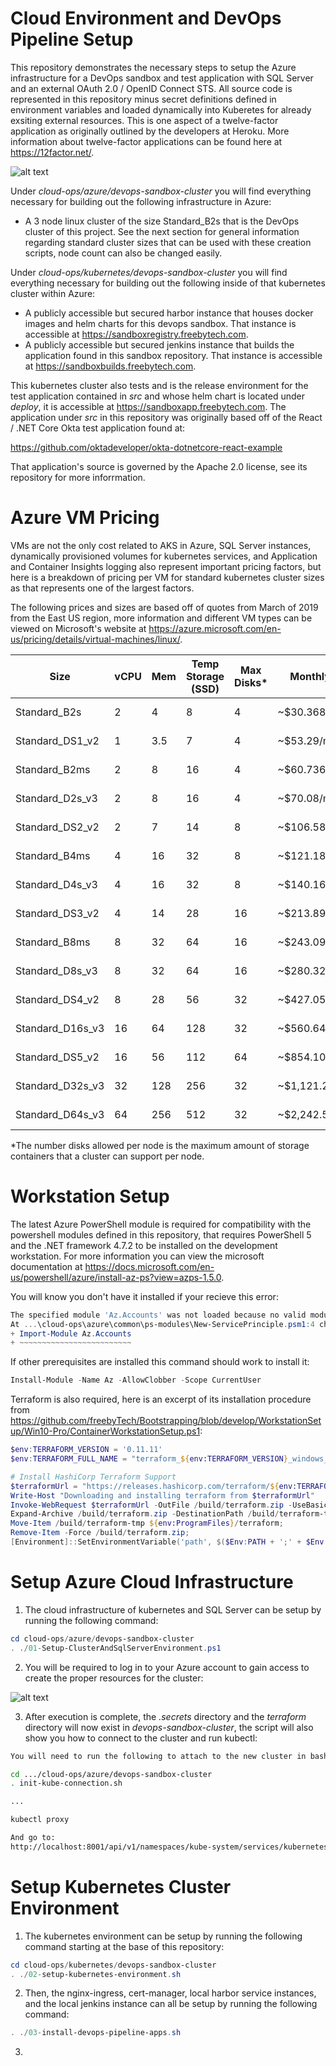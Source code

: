 # Cloud Environment and DevOps Pipeline Setup

This repository demonstrates the necessary steps to setup the Azure infrastructure for a DevOps sandbox and test application with SQL Server and an external OAuth 2.0 / OpenID Connect STS. All source code is represented in this repository minus secret definitions defined in environment variables and loaded dynamically into Kuberetes for already exsiting external resources. This is one aspect of a twelve-factor application as originally outlined by the developers at Heroku. More information about twelve-factor applications can be found here at https://12factor.net/.

![alt text](https://github.com/freebyTech/AKS-Cluster-With-Harbor-And-Jenkins/blob/develop/documentation/02-Project-Architecture.PNG "Project Architecture Diagram")

Under *cloud-ops/azure/devops-sandbox-cluster* you will find everything necessary for building out the following infrastructure in Azure:

* A 3 node linux cluster of the size Standard_B2s that is the DevOps cluster of this project. See the next section for general information regarding standard cluster sizes that can be used with these creation scripts, node count can also be changed easily.

Under *cloud-ops/kubernetes/devops-sandbox-cluster* you will find everything necessary for building out the following inside of that kubernetes cluster within Azure:

* A publicly accessible but secured harbor instance that houses docker images and helm charts for this devops sandbox. That instance is accessible at https://sandboxregistry.freebytech.com.
* A publicly accessible but secured jenkins instance that builds the application found in this sandbox repository. That instance is accessible at https://sandboxbuilds.freebytech.com.

This kubernetes cluster also tests and is the release environment for the test application contained in *src* and whose helm chart is located under *deploy*, it is accessible at https://sandboxapp.freebytech.com. The application under *src* in this repository was originally based off of the React / .NET Core Okta test application found at:

https://github.com/oktadeveloper/okta-dotnetcore-react-example

That application's source is governed by the Apache 2.0 license, see its repository for more inforrmation.

# Azure VM Pricing

VMs are not the only cost related to AKS in Azure, SQL Server instances, dynamically provisioned volumes for kubernetes services, and Application and Container Insights logging also represent important pricing factors, but here is a breakdown of pricing per VM for standard kubernetes cluster sizes as that represents one of the largest factors.

The following prices and sizes are based off of quotes from March of 2019 from the East US region, more information and different VM types can be viewed on Microsoft's website at https://azure.microsoft.com/en-us/pricing/details/virtual-machines/linux/.

| Size              | vCPU | Mem | Temp Storage (SSD) | Max Disks* | Monthly Cost | 1 year reserved | 3 year reserved |
|-------------------|------|-----|--------------------|------------|--------------|-----------------|-----------------|
| Standard_B2s      | 2    | 4   | 8                  | 4          | ~$30.368/month | ~$17.7536/month (~42%) | ~$11.4464/month (~62%) |
| Standard_DS1_v2	| 1	   | 3.5 | 7                  | 4          | ~$53.29/month | ~$22.4986/month (~58%) | ~$14.7533/month (~72%) |
| Standard_B2ms     | 2    | 8   | 16                 | 4          | ~$60.736/month | ~$35.5802/month (~41%) | ~$22.8636/month (~62%) |
| Standard_D2s_v3   | 2    | 8   | 16                 | 4          | ~$70.08/month  | ~$41.7487/month (~40%) | ~$26.8859/month (~62%) |
| Standard_DS2_v2	| 2    | 7   | 14                 | 8          | ~$106.58/month | ~$45.0848/month (~58%) | ~$29.4993/month (~72%) |
| Standard_B4ms	    | 4    | 16  | 32                 | 8          | ~$121.18/month | ~$71.0801/month (~41%) | ~$45.7199/month (~62%) |
| Standard_D4s_v3   | 4    | 16  | 32                 | 8          | ~$140.16/month | ~$83.585/month (~40%)  | ~$53.8083/month (~62%) |
| Standard_DS3_v2	| 4    | 14  | 28                 | 16         | ~$213.89/month | ~$90.1696/month (~58%) | ~$58.9986/month (~72%) |
| Standard_B8ms	    | 8    | 32  | 64                 | 16         | ~$243.09/month | ~$142.1675/month (~42%) | ~$91.469/month (~62%) |
| Standard_D8s_v3   | 8    | 32  | 64                 | 16         | ~$280.32/month | ~$167.17/month (~40%)  | ~$107.5801/month (~62%) |
| Standard_DS4_v2	| 8	   | 28  | 56                 | 32         | ~$427.05/month | ~$181.0035/month (~58%) | ~$117.3329/month (~73%) |
| Standard_D16s_v3  | 16   | 64  | 128                | 32         | ~$560.64/month | ~$334.3327/month (~40%) |  ~$215.1967/month (~62%) |
| Standard_DS5_v2	| 16   | 56  | 112                | 64         | ~$854.10/month | ~$361.9997/month (~58%) | ~$234.6658/month (~73%) |
| Standard_D32s_v3  | 32   | 128 | 256                | 32         | ~$1,121.28/month | ~$668.6654/month (~40%) | ~$430.3861/month (~62%) |
| Standard_D64s_v3  | 64   | 256 | 512                | 32         | ~$2,242.56/month | ~$1,337.3308/month (~40%) | ~$860.7795/month (~62%) |

*The number disks allowed per node is the maximum amount of storage containers that a cluster can support per node.

# Workstation Setup

The latest Azure PowerShell module is required for compatibility with the powershell modules defined in this repository, that requires PowerShell 5 and the .NET framework 4.7.2 to be installed on the development workstation. For more information you can view the microsoft documentation at https://docs.microsoft.com/en-us/powershell/azure/install-az-ps?view=azps-1.5.0.

You will know you don't have it installed if your recieve this error:

```powershell
The specified module 'Az.Accounts' was not loaded because no valid module file was found in any module directory.
At ...\cloud-ops\azure\common\ps-modules\New-ServicePrinciple.psm1:4 char:1
+ Import-Module Az.Accounts
+ ~~~~~~~~~~~~~~~~~~~~~~~~~
```

If other prerequisites are installed this command should work to install it:

```powershell
Install-Module -Name Az -AllowClobber -Scope CurrentUser
```

Terraform is also required, here is an excerpt of its installation procedure from https://github.com/freebyTech/Bootstrapping/blob/develop/WorkstationSetup/Win10-Pro/ContainerWorkstationSetup.ps1:

```powershell
$env:TERRAFORM_VERSION = '0.11.11'
$env:TERRAFORM_FULL_NAME = "terraform_${env:TERRAFORM_VERSION}_windows_amd64"

# Install HashiCorp Terraform Support
$terraformUrl = "https://releases.hashicorp.com/terraform/${env:TERRAFORM_VERSION}/${env:TERRAFORM_FULL_NAME}.zip"
Write-Host "Downloading and installing terraform from $terraformUrl"
Invoke-WebRequest $terraformUrl -OutFile /build/terraform.zip -UseBasicParsing;
Expand-Archive /build/terraform.zip -DestinationPath /build/terraform-tmp;
Move-Item /build/terraform-tmp ${env:ProgramFiles}/terraform;
Remove-Item -Force /build/terraform.zip;
[Environment]::SetEnvironmentVariable('path', $($Env:PATH + ';' + $Env:ProgramFiles + '\terraform'), 'Machine')
```

# Setup Azure Cloud Infrastructure 

1) The cloud infrastructure of kubernetes and SQL Server can be setup by running the following command:

```powershell
cd cloud-ops/azure/devops-sandbox-cluster
. ./01-Setup-ClusterAndSqlServerEnvironment.ps1
```

2) You will be required to log in to your Azure account to gain access to create the proper resources for the cluster:

![alt text](https://github.com/freebyTech/AKS-Cluster-With-Harbor-And-Jenkins/blob/develop/documentation/01-AzureLogin.PNG "Azure Login")

3) After execution is complete, the *.secrets* directory and the *terraform* directory will now exist in *devops-sandbox-cluster*, the script will also show you how to connect to the cluster and run kubectl:

```bash
You will need to run the following to attach to the new cluster in bash:

cd .../cloud-ops/azure/devops-sandbox-cluster
. init-kube-connection.sh

...

kubectl proxy

And go to:
http://localhost:8001/api/v1/namespaces/kube-system/services/kubernetes-dashboard/proxy/#!/overview?namespace=default
```

# Setup Kubernetes Cluster Environment

1) The kubernetes environment can be setup by running the following command starting at the base of this repository:

```powershell
cd cloud-ops/kubernetes/devops-sandbox-cluster
. ./02-setup-kubernetes-environment.sh
```

2) Then, the nginx-ingress, cert-manager, local harbor service instances, and the local jenkins instance can all be setup by running the following command:

```powershell
. ./03-install-devops-pipeline-apps.sh
```

3) 
